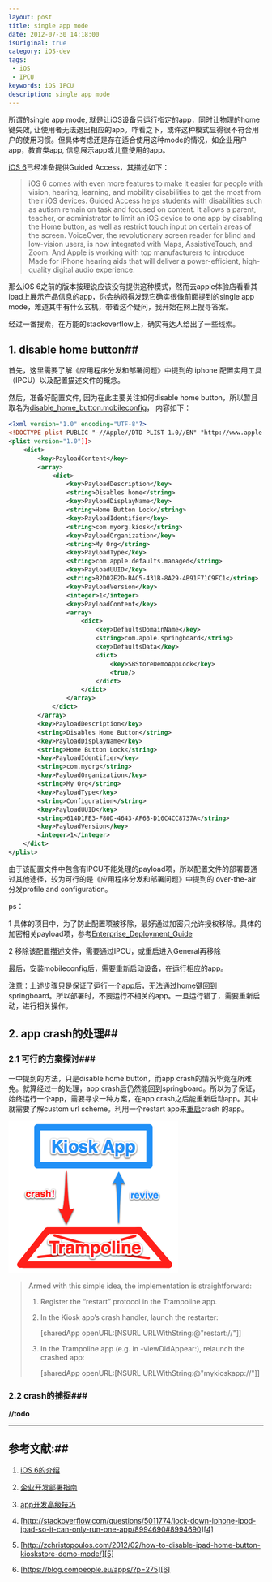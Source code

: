```yaml
---
layout: post
title: single app mode
date: 2012-07-30 14:18:00
isOriginal: true
category: iOS-dev
tags:
 - iOS
 - IPCU
keywords: iOS IPCU
description: single app mode
---
```



所谓的single app mode, 就是让iOS设备只运行指定的app，同时让物理的home键失效, 让使用者无法退出相应的app。咋看之下，或许这种模式显得很不符合用户的使用习惯。但具体考虑还是存在适合使用这种mode的情况，如企业用户app，教育类app, 信息展示app或儿童使用的app。

[iOS 6][1]已经准备提供Guided Access，其描述如下：

>iOS 6 comes with even more features to make it easier for people with vision, hearing, learning, and mobility disabilities to get the most from their iOS devices. Guided Access helps students with disabilities such as autism remain on task and focused on content. It allows a parent, teacher, or administrator to limit an iOS device to one app by disabling the Home button, as well as restrict touch input on certain areas of the screen. VoiceOver, the revolutionary screen reader for blind and low-vision users, is now integrated with Maps, AssistiveTouch, and Zoom. And Apple is working with top manufacturers to introduce Made for iPhone hearing aids that will deliver a power-efficient, high-quality digital audio experience.

那么iOS 6之前的版本按理说应该没有提供这种模式，然而去apple体验店看看其ipad上展示产品信息的app，你会纳闷得发现它确实很像前面提到的single app mode，难道其中有什么玄机，带着这个疑问，我开始在网上搜寻答案。

经过一番搜索，在万能的stackoverflow上，确实有达人给出了一些线索。

## 1. disable home button##
首先，这里需要了解《应用程序分发和部署问题》中提到的 iphone 配置实用工具（IPCU）以及配置描述文件的概念。

然后，准备好配置文件, 因为在此主要关注如何disable home button，所以暂且取名为[disable_home_button.mobileconfig][4]， 内容如下：

```xml
<?xml version="1.0" encoding="UTF-8"?>
<!DOCTYPE plist PUBLIC "-//Apple//DTD PLIST 1.0//EN" "http://www.apple.com/DTDs/PropertyList-1.0.dtd">
<plist version="1.0"]]>
	<dict>
	    <key>PayloadContent</key>
		<array>
			<dict> 
				<key>PayloadDescription</key>            
				<string>Disables home</string>
				<key>PayloadDisplayName</key>
				<string>Home Button Lock</string>
				<key>PayloadIdentifier</key>
				<string>com.myorg.kiosk</string>
				<key>PayloadOrganization</key>
				<string>My Org</string>
				<key>PayloadType</key>  
				<string>com.apple.defaults.managed</string>
				<key>PayloadUUID</key>
				<string>B2D02E2D-BAC5-431B-8A29-4B91F71C9FC1</string>
				<key>PayloadVersion</key>
				<integer>1</integer>
				<key>PayloadContent</key>
				<array>
					<dict>                    
						<key>DefaultsDomainName</key>
						<string>com.apple.springboard</string>
						<key>DefaultsData</key>
						<dict>                    
							<key>SBStoreDemoAppLock</key>
							<true/>                    
						</dict>
					</dict>
				</array>
			</dict>
		</array>
		<key>PayloadDescription</key>
		<string>Disables Home Button</string>
		<key>PayloadDisplayName</key> 
		<string>Home Button Lock</string>
		<key>PayloadIdentifier</key>
		<string>com.myorg</string>    
		<key>PayloadOrganization</key>
		<string>My Org</string>
		<key>PayloadType</key>
		<string>Configuration</string>
		<key>PayloadUUID</key>  
		<string>614D1FE3-F80D-4643-AF6B-D10C4CC8737A</string>
		<key>PayloadVersion</key>    
		<integer>1</integer>
	</dict>
</plist>
```

由于该配置文件中包含有IPCU不能处理的payload项，所以配置文件的部署要通过其他途径，较为可行的是《应用程序分发和部署问题》中提到的 over-the-air 分发profile and configuration。

ps：

1 具体的项目中，为了防止配置项被移除，最好通过加密只允许授权移除。具体的加密相关payload项，参考[Enterprise_Deployment_Guide][2]

2 移除该配置描述文件，需要通过IPCU，或重启进入General再移除


最后，安装mobileconfig后，需要重新启动设备，在运行相应的app。

注意：上述步骤只是保证了运行一个app后，无法通过home键回到springboard。所以部署时，不要运行不相关的app。一旦运行错了，需要重新启动，进行相关操作。


## 2. app crash的处理##

### 2.1 可行的方案探讨###

一中提到的方法，只是disable home button，而app crash的情况毕竟在所难免。就算经过一的处理，app crash后仍然能回到springboard。所以为了保证，始终运行一个app，需要寻求一种方案，在app crash之后能重新启动app。其中就需要了解custom url scheme。利用一个restart app来[重启][3]crash 的app。

![alt illustration](/images/single-app-mode.png "crash 处理概图")

>Armed with this simple idea, the implementation is straightforward:
>
>   1. Register the “restart” protocol in the Trampoline app.
>   2. In the Kiosk app’s crash handler, launch the restarter:
>
>		[sharedApp openURL:[NSURL URLWithString:@"restart://"]]
>   3. In the Trampoline app (e.g. in -viewDidAppear:), relaunch the crashed app:
>
>		[sharedApp openURL:[NSURL URLWithString:@"mykioskapp://"]]

### 2.2 crash的捕捉###
   
**//todo**


*****

## 参考文献:##

1) [iOS 6的介绍][1]

2) [企业开发部署指南][2]

3) [app开发高级技巧][3]

4) [http://stackoverflow.com/questions/5011774/lock-down-iphone-ipod-ipad-so-it-can-only-run-one-app/8994690#8994690][4]

5) [http://zchristopoulos.com/2012/02/how-to-disable-ipad-home-button-kioskstore-demo-mode/][5]

6) [https://blog.compeople.eu/apps/?p=275][6]


[1]: http://www.apple.com/ios/ios6/    "iOS 6"
[2]: http://manuals.info.apple.com/en_US/Enterprise_Deployment_Guide.pdf   "企业开发部署指南"
[3]: http://developer.apple.com/library/ios/#documentation/iphone/conceptual/iphoneosprogrammingguide/AdvancedAppTricks/AdvancedAppTricks.html#//apple_ref/doc/uid/TP40007072-CH7-SW50    "app开发高级技巧"
[4]: http://stackoverflow.com/questions/5011774/lock-down-iphone-ipod-ipad-so-it-can-only-run-one-app/8994690#8994690
[5]: http://zchristopoulos.com/2012/02/how-to-disable-ipad-home-button-kioskstore-demo-mode/
[6]: https://blog.compeople.eu/apps/?p=275

